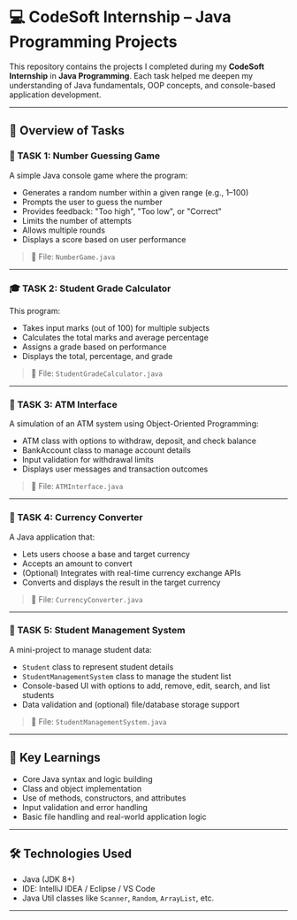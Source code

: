 # 💻 CodeSoft Internship – Java Programming Projects

This repository contains the projects I completed during my **CodeSoft Internship** in **Java Programming**. Each task helped me deepen my understanding of Java fundamentals, OOP concepts, and console-based application development.

---

## 📌 Overview of Tasks

### 🔢 TASK 1: Number Guessing Game

A simple Java console game where the program:
- Generates a random number within a given range (e.g., 1–100)
- Prompts the user to guess the number
- Provides feedback: "Too high", "Too low", or "Correct"
- Limits the number of attempts
- Allows multiple rounds
- Displays a score based on user performance

> 📁 File: `NumberGame.java`

---

### 🎓 TASK 2: Student Grade Calculator

This program:
- Takes input marks (out of 100) for multiple subjects
- Calculates the total marks and average percentage
- Assigns a grade based on performance
- Displays the total, percentage, and grade

> 📁 File: `StudentGradeCalculator.java`

---

### 🏧 TASK 3: ATM Interface

A simulation of an ATM system using Object-Oriented Programming:
- ATM class with options to withdraw, deposit, and check balance
- BankAccount class to manage account details
- Input validation for withdrawal limits
- Displays user messages and transaction outcomes

> 📁 File: `ATMInterface.java`

---

### 💱 TASK 4: Currency Converter

A Java application that:
- Lets users choose a base and target currency
- Accepts an amount to convert
- (Optional) Integrates with real-time currency exchange APIs
- Converts and displays the result in the target currency

> 📁 File: `CurrencyConverter.java`

---

### 🎒 TASK 5: Student Management System

A mini-project to manage student data:
- `Student` class to represent student details
- `StudentManagementSystem` class to manage the student list
- Console-based UI with options to add, remove, edit, search, and list students
- Data validation and (optional) file/database storage support

> 📁 File: `StudentManagementSystem.java`

---

## 🧠 Key Learnings

- Core Java syntax and logic building
- Class and object implementation
- Use of methods, constructors, and attributes
- Input validation and error handling
- Basic file handling and real-world application logic

---

## 🛠 Technologies Used

- Java (JDK 8+)
- IDE: IntelliJ IDEA / Eclipse / VS Code
- Java Util classes like `Scanner`, `Random`, `ArrayList`, etc.

---



